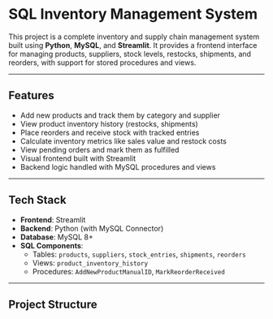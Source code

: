 # SQL Inventory Management System

This project is a complete inventory and supply chain management system built using **Python**, **MySQL**, and **Streamlit**. It provides a frontend interface for managing products, suppliers, stock levels, restocks, shipments, and reorders, with support for stored procedures and views.

---

## Features

- Add new products and track them by category and supplier
- View product inventory history (restocks, shipments)
- Place reorders and receive stock with tracked entries
- Calculate inventory metrics like sales value and restock costs
- View pending orders and mark them as fulfilled
- Visual frontend built with Streamlit
- Backend logic handled with MySQL procedures and views

---

## Tech Stack

- **Frontend**: Streamlit
- **Backend**: Python (with MySQL Connector)
- **Database**: MySQL 8+
- **SQL Components**:
  - Tables: `products`, `suppliers`, `stock_entries`, `shipments`, `reorders`
  - Views: `product_inventory_history`
  - Procedures: `AddNewProductManualID`, `MarkReorderReceived`

---

## Project Structure

